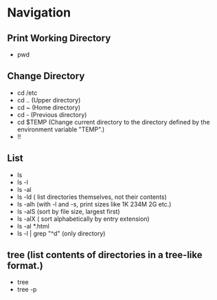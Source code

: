 # Navigation

## Print Working Directory

- pwd

## Change Directory

- cd /etc
- cd .. (Upper directory)
- cd ~ (Home directory)
- cd - (Previous directory)
- cd $TEMP (Change current directory to the directory defined by the environment variable "TEMP".)
- !!

## List

- ls
- ls -l
- ls -al
- ls -ld ( list directories themselves, not their contents)
- ls -alh (with -l and -s, print sizes like 1K 234M 2G etc.)
- ls -alS (sort by file size, largest first)
- ls -alX ( sort alphabetically by entry extension)
- ls -al *.html
- ls -l | grep "^d" (only directory)

## tree (list contents of directories in a tree-like format.)

- tree
- tree -p
